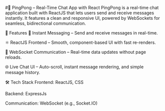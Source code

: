 #💬 PingPong – Real-Time Chat App with React
PingPong is a real-time chat application built with ReactJS that lets users send and receive messages instantly. It features a clean and responsive UI, powered by WebSockets for seamless, bidirectional communication.

🚀 Features
💬 Instant Messaging – Send and receive messages in real-time.

⚛️ ReactJS Frontend – Smooth, component-based UI with fast re-renders.

🔌 WebSocket Communication – Real-time data updates without page reloads.

🌐 Live Chat UI – Auto-scroll, instant message rendering, and simple message history.

🛠️ Tech Stack
Frontend: ReactJS, CSS

Backend: ExpressJs

Communication: WebSocket (e.g., Socket.IO)
